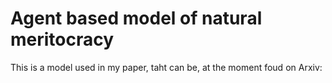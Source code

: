 # Agent based model of natural meritocracy



This is a model used in my paper, taht can be, at the moment foud on Arxiv: 

